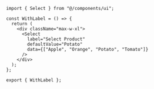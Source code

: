 ﻿```tsx
import { Select } from "@/components/ui";

const WithLabel = () => {
  return (
    <div className="max-w-xl">
      <Select
        label="Select Product"
        defaultValue="Potato"
        data={["Apple", "Orange", "Potato", "Tomato"]}
      />
    </div>
  );
};

export { WithLabel };

```
